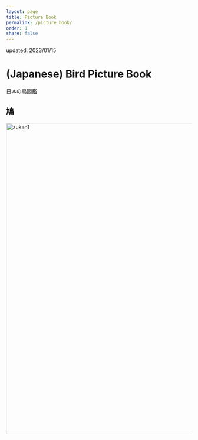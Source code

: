 ```yaml
---
layout: page
title: Picture Book
permalink: /picture_book/
order: 1
share: false
---
```

updated: 2023/01/15

# (Japanese) Bird Picture Book
日本の鳥図鑑

## 鳩
<img id="zukan1" src="/assets/img/zukan1.jpg" width=842 alt="zukan1"  title="zukan test">

